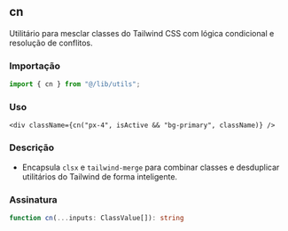 ## cn

Utilitário para mesclar classes do Tailwind CSS com lógica condicional e resolução de conflitos.

### Importação
```ts
import { cn } from "@/lib/utils";
```

### Uso
```tsx
<div className={cn("px-4", isActive && "bg-primary", className)} />
```

### Descrição
- Encapsula `clsx` e `tailwind-merge` para combinar classes e desduplicar utilitários do Tailwind de forma inteligente.

### Assinatura
```ts
function cn(...inputs: ClassValue[]): string
```

